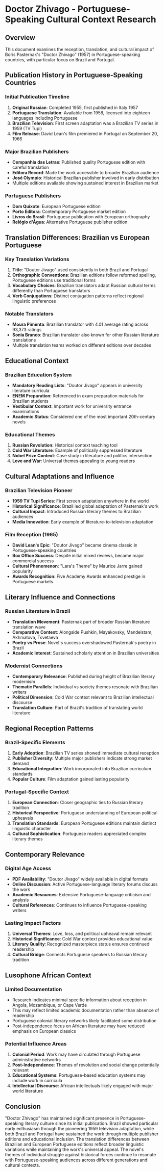 # Doctor Zhivago - Portuguese-Speaking Cultural Context Research

## Overview
This document examines the reception, translation, and cultural impact of Boris Pasternak's "Doctor Zhivago" (1957) in Portuguese-speaking countries, with particular focus on Brazil and Portugal.

## Publication History in Portuguese-Speaking Countries

### Initial Publication Timeline
1. **Original Russian**: Completed 1955, first published in Italy 1957
2. **Portuguese Translation**: Available from 1958, licensed into eighteen languages including Portuguese
3. **Brazilian Television**: First screen adaptation was a Brazilian TV series in 1959 (TV Tupi)
4. **Film Release**: David Lean's film premiered in Portugal on September 20, 1966

### Major Brazilian Publishers
- **Companhia das Letras**: Published quality Portuguese edition with careful translation
- **Editora Record**: Made the work accessible to broader Brazilian audience
- **José Olympio**: Historical Brazilian publisher involved in early distribution
- Multiple editions available showing sustained interest in Brazilian market

### Portuguese Publishers
- **Dom Quixote**: European Portuguese edition
- **Porto Editora**: Contemporary Portuguese market edition
- **Livros do Brasil**: Portuguese publication with European orthography
- **Relógio d'Água**: Alternative Portuguese publisher edition

## Translation Differences: Brazilian vs European Portuguese

### Key Translation Variations
1. **Title**: "Doutor Jivago" used consistently in both Brazil and Portugal
2. **Orthographic Conventions**: Brazilian editions follow reformed spelling, Portuguese editions use traditional forms
3. **Vocabulary Choices**: Brazilian translators adapt Russian cultural terms differently than Portuguese translators
4. **Verb Conjugations**: Distinct conjugation patterns reflect regional linguistic preferences

### Notable Translators
- **Moura Pimenta**: Brazilian translator with 4.01 average rating across 93,373 ratings
- **Sonia Branco**: Brazilian translator also known for other Russian literature translations
- Multiple translation teams worked on different editions over decades

## Educational Context

### Brazilian Education System
- **Mandatory Reading Lists**: "Doutor Jivago" appears in university literature curricula
- **ENEM Preparation**: Referenced in exam preparation materials for Brazilian students
- **Vestibular Context**: Important work for university entrance examinations
- **Academic Status**: Considered one of the most important 20th-century novels

### Educational Themes
1. **Russian Revolution**: Historical context teaching tool
2. **Cold War Literature**: Example of politically suppressed literature
3. **Nobel Prize Context**: Case study in literature and politics intersection
4. **Love and War**: Universal themes appealing to young readers

## Cultural Adaptations and Influence

### Brazilian Television Pioneer
- **1959 TV Tupi Series**: First screen adaptation anywhere in the world
- **Historical Significance**: Brazil led global adaptation of Pasternak's work
- **Cultural Impact**: Introduced Russian literary themes to Brazilian audiences
- **Media Innovation**: Early example of literature-to-television adaptation

### Film Reception (1965)
- **David Lean's Epic**: "Doutor Jivago" became cinema classic in Portuguese-speaking countries
- **Box Office Success**: Despite initial mixed reviews, became major commercial success
- **Cultural Phenomenon**: "Lara's Theme" by Maurice Jarre gained popularity
- **Awards Recognition**: Five Academy Awards enhanced prestige in Portuguese markets

## Literary Influence and Connections

### Russian Literature in Brazil
- **Translation Movement**: Pasternak part of broader Russian literature translation wave
- **Comparative Context**: Alongside Pushkin, Mayakovsky, Mandelstam, Akhmatova, Tsvetaeva
- **Poetry vs Prose**: Novel's success overshadowed Pasternak's poetry in Brazil
- **Academic Interest**: Sustained scholarly attention in Brazilian universities

### Modernist Connections
- **Contemporary Relevance**: Published during height of Brazilian literary modernism
- **Thematic Parallels**: Individual vs society themes resonate with Brazilian writers
- **Political Dimension**: Cold War context relevant to Brazilian intellectual discourse
- **Translation Culture**: Part of Brazil's tradition of translating world literature

## Regional Reception Patterns

### Brazil-Specific Elements
1. **Early Adoption**: Brazilian TV series showed immediate cultural reception
2. **Publisher Diversity**: Multiple major publishers indicate strong market demand
3. **Educational Integration**: Work incorporated into Brazilian curriculum standards
4. **Popular Culture**: Film adaptation gained lasting popularity

### Portugal-Specific Context
1. **European Connection**: Closer geographic ties to Russian literary tradition
2. **Historical Perspective**: Portuguese understanding of European political upheavals
3. **Translation Standards**: European Portuguese editions maintain distinct linguistic character
4. **Cultural Sophistication**: Portuguese readers appreciated complex literary themes

## Contemporary Relevance

### Digital Age Access
- **PDF Availability**: "Doutor Jivago" widely available in digital formats
- **Online Discussion**: Active Portuguese-language literary forums discuss the work
- **Academic Resources**: Extensive Portuguese-language criticism and analysis
- **Cultural References**: Continues to influence Portuguese-speaking writers

### Lasting Impact Factors
1. **Universal Themes**: Love, loss, and political upheaval remain relevant
2. **Historical Significance**: Cold War context provides educational value
3. **Literary Quality**: Recognized masterpiece status ensures continued readership
4. **Cultural Bridge**: Connects Portuguese speakers to Russian literary tradition

## Lusophone African Context

### Limited Documentation
- Research indicates minimal specific information about reception in Angola, Mozambique, or Cape Verde
- This may reflect limited academic documentation rather than absence of readership
- Portuguese colonial literary networks likely facilitated some distribution
- Post-independence focus on African literature may have reduced emphasis on European classics

### Potential Influence Areas
1. **Colonial Period**: Work may have circulated through Portuguese administrative networks
2. **Post-Independence**: Themes of revolution and social change potentially relevant
3. **Educational Systems**: Portuguese-based education systems may include work in curricula
4. **Intellectual Discourse**: African intellectuals likely engaged with major world literature

## Conclusion

"Doctor Zhivago" has maintained significant presence in Portuguese-speaking literary culture since its initial publication. Brazil showed particular early enthusiasm through the pioneering 1959 television adaptation, while both Brazil and Portugal have sustained the work through multiple publisher editions and educational inclusion. The translation differences between Brazilian and European Portuguese editions reflect broader linguistic variations while maintaining the work's universal appeal. The novel's themes of individual struggle against historical forces continue to resonate with Portuguese-speaking audiences across different generations and cultural contexts.